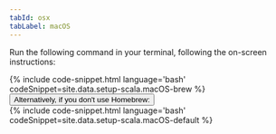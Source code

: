 ```yaml
---
tabId: osx
tabLabel: macOS
---
```

<div class="scala-in-action-content">
  <div class="scala-in-action-code">
    <div class="wrap">
      <div class="scala-text scala-text-large">
        <p>Run the following command in your terminal, following the on-screen instructions:</p>
        {% include code-snippet.html language='bash' codeSnippet=site.data.setup-scala.macOS-brew %}
        <div class="alt-details">
          <button class="alt-details-toggle"
            onclick="toggleElement(event, 'macos-get-started-alt')">Alternatively, if you don't use Homebrew:</button>
          <div id="macos-get-started-alt" class="scala-text scala-text-large alt-details-detail">
            <div class="wrap">
            {% include code-snippet.html language='bash' codeSnippet=site.data.setup-scala.macOS-default %}
            </div>
          </div>
        </div>
      </div>
    </div>
  </div>
</div>
